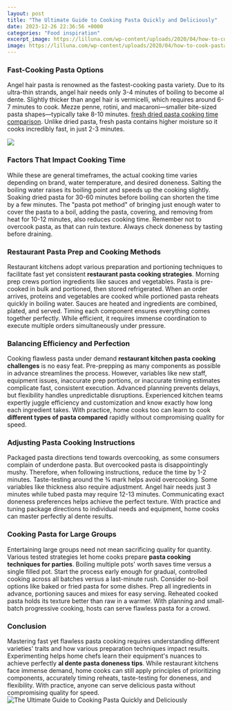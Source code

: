 ```yaml
---
layout: post
title: "The Ultimate Guide to Cooking Pasta Quickly and Deliciously"
date: 2023-12-26 22:36:56 +0000
categories: "Food inspiration"
excerpt_image: https://lilluna.com/wp-content/uploads/2020/04/how-to-cook-pasta-resize-6.jpg
image: https://lilluna.com/wp-content/uploads/2020/04/how-to-cook-pasta-resize-6.jpg
---
```


### Fast-Cooking Pasta Options
Angel hair pasta is renowned as the fastest-cooking pasta variety. Due to its ultra-thin strands, angel hair needs only 3-4 minutes of boiling to become al dente. Slightly thicker than angel hair is vermicelli, which requires around 6-7 minutes to cook. Mezze penne, rotini, and macaroni—smaller bite-sized pasta shapes—typically take 8-10 minutes. [fresh dried pasta cooking time comparison](https://yt.io.vn/collection/alban). Unlike dried pasta, fresh pasta contains higher moisture so it cooks incredibly fast, in just 2-3 minutes. 

![](https://www.themamasgirls.com/wp-content/uploads/2015/04/How-to-Quick-Cook-Pasta-in-90-Seconds1.jpg)
### Factors That Impact Cooking Time
While these are general timeframes, the actual cooking time varies depending on brand, water temperature, and desired doneness. Salting the boiling water raises its boiling point and speeds up the cooking slightly. Soaking dried pasta for 30-60 minutes before boiling can shorten the time by a few minutes. The "pasta pot method" of bringing just enough water to cover the pasta to a boil, adding the pasta, covering, and removing from heat for 10-12 minutes, also reduces cooking time. Remember not to overcook pasta, as that can ruin texture. Always check doneness by tasting before draining.
### Restaurant Pasta Prep and Cooking Methods
Restaurant kitchens adopt various preparation and portioning techniques to facilitate fast yet consistent **restaurant pasta cooking strategies**. Morning prep crews portion ingredients like sauces and vegetables. Pasta is pre-cooked in bulk and portioned, then stored refrigerated. When an order arrives, proteins and vegetables are cooked while portioned pasta reheats quickly in boiling water. Sauces are heated and ingredients are combined, plated, and served. Timing each component ensures everything comes together perfectly. While efficient, it requires immense coordination to execute multiple orders simultaneously under pressure. 
### Balancing Efficiency and Perfection 
Cooking flawless pasta under demand **restaurant kitchen pasta cooking challenges** is no easy feat. Pre-prepping as many components as possible in advance streamlines the process. However, variables like new staff, equipment issues, inaccurate prep portions, or inaccurate timing estimates complicate fast, consistent execution. Advanced planning prevents delays, but flexibility handles unpredictable disruptions. Experienced kitchen teams expertly juggle efficiency and customization and know exactly how long each ingredient takes. With practice, home cooks too can learn to cook **different types of pasta compared** rapidly without compromising quality for speed. 
### Adjusting Pasta Cooking Instructions
Packaged pasta directions tend towards overcooking, as some consumers complain of underdone pasta. But overcooked pasta is disappointingly mushy. Therefore, when following instructions, reduce the time by 1-2 minutes. Taste-testing around the 3⁄4 mark helps avoid overcooking. Some variables like thickness also require adjustment. Angel hair needs just 3 minutes while tubed pasta may require 12-13 minutes. Communicating exact doneness preferences helps achieve the perfect texture. With practice and tuning package directions to individual needs and equipment, home cooks can master perfectly al dente results.
### Cooking Pasta for Large Groups 
Entertaining large groups need not mean sacrificing quality for quantity. Various tested strategies let home cooks prepare **pasta cooking techniques for parties**. Boiling multiple pots' worth saves time versus a single filled pot. Start the process early enough for gradual, controlled cooking across all batches versus a last-minute rush. Consider no-boil options like baked or fried pasta for some dishes. Prep all ingredients in advance, portioning sauces and mixes for easy serving. Reheated cooked pasta holds its texture better than raw in a warmer. With planning and small-batch progressive cooking, hosts can serve flawless pasta for a crowd.
### Conclusion 
Mastering fast yet flawless pasta cooking requires understanding different varieties' traits and how various preparation techniques impact results. Experimenting helps home chefs learn their equipment's nuances to achieve perfectly **al dente pasta doneness tips**. While restaurant kitchens face immense demand, home cooks can still apply principles of prioritizing components, accurately timing reheats, taste-testing for doneness, and flexibility. With practice, anyone can serve delicious pasta without compromising quality for speed.
![The Ultimate Guide to Cooking Pasta Quickly and Deliciously](https://lilluna.com/wp-content/uploads/2020/04/how-to-cook-pasta-resize-6.jpg)